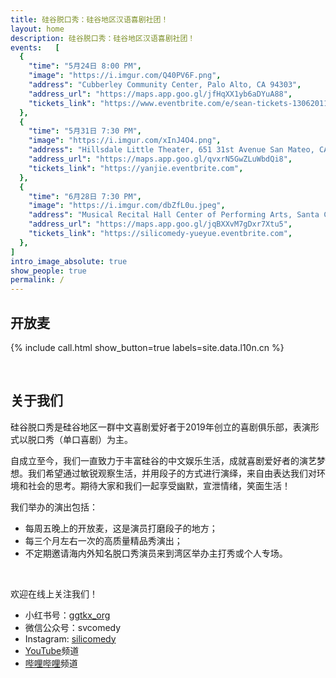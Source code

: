 ```yaml
---
title: 硅谷脱口秀：硅谷地区汉语喜剧社团！
layout: home
description: 硅谷脱口秀：硅谷地区汉语喜剧社团！
events:   [
  {
    "time": "5月24日 8:00 PM",
    "image": "https://i.imgur.com/Q40PV6F.png",
    "address": "Cubberley Community Center, Palo Alto, CA 94303",
    "address_url": "https://maps.app.goo.gl/jfHqXX1yb6aDYuA88",
    "tickets_link": "https://www.eventbrite.com/e/sean-tickets-1306201195939",
  },
  {
    "time": "5月31日 7:30 PM",
    "image": "https://i.imgur.com/xInJ4O4.png",
    "address": "Hillsdale Little Theater, 651 31st Avenue San Mateo, CA 94403",
    "address_url": "https://maps.app.goo.gl/qvxrN5GwZLuWbdQi8",
    "tickets_link": "https://yanjie.eventbrite.com",
  },
  {
    "time": "6月28日 7:30 PM",
    "image": "https://i.imgur.com/dbZfL0u.jpeg",
    "address": "Musical Recital Hall Center of Performing Arts, Santa Clara, CA 95050",
    "address_url": "https://maps.app.goo.gl/jqBXXvM7gDxr7Xtu5",
    "tickets_link": "https://silicomedy-yueyue.eventbrite.com",
  },
]
intro_image_absolute: true
show_people: true
permalink: /
---
```

## 开放麦

{% include call.html show_button=true labels=site.data.l10n.cn %}

&nbsp;

## 关于我们

硅谷脱口秀是硅谷地区一群中文喜剧爱好者于2019年创立的喜剧俱乐部，表演形式以脱口秀（单口喜剧）为主。

自成立至今，我们一直致力于丰富硅谷的中文娱乐生活，成就喜剧爱好者的演艺梦想。我们希望通过敏锐观察生活，并用段子的方式进行演绎，来自由表达我们对环境和社会的思考。期待大家和我们一起享受幽默，宣泄情绪，笑面生活！

我们举办的演出包括：

- 每周五晚上的开放麦，这是演员打磨段子的地方；
- 每三个月左右一次的高质量精品秀演出；
- 不定期邀请海内外知名脱口秀演员来到湾区举办主打秀或个人专场。

&nbsp;

欢迎在线上关注我们！

- 小红书号：[ggtkx_org](https://www.xiaohongshu.com/user/profile/5c0c79410000000006003274)
- 微信公众号：svcomedy
- Instagram: [silicomedy](https://www.instagram.com/silicomedy/)
- [YouTube](https://www.youtube.com/channel/UCqG1oe7CjCghQdZDldNKT0A/featured)频道
- [哔哩哔哩](https://space.bilibili.com/482647119)频道
